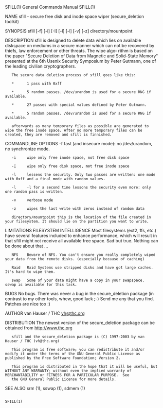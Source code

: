 SFILL(1)                                                                            General Commands Manual                                                                            SFILL(1)

NAME
       sfill - secure free disk and inode space wiper (secure_deletion toolkit)

SYNOPSIS
       sfill [-f] [-i] [-I] [-l] [-l] [-v] [-z] directory/mountpoint

DESCRIPTION
       sfill is designed to delete data which lies on available diskspace on mediums in a secure manner which can not be recovered by thiefs, law enforcement or other threats.  The wipe algo‐
       rithm is based on the paper "Secure Deletion of Data from Magnetic and Solid-State Memory" presented at the 6th Usenix Security Symposium by Peter Gutmann, one of the leading  civilian
       cryptographers.

       The secure data deletion process of sfill goes like this:

       *      1 pass with 0xff

       *      5 random passes. /dev/urandom is used for a secure RNG if available.

       *      27 passes with special values defined by Peter Gutmann.

       *      5 random passes. /dev/urandom is used for a secure RNG if available.

       afterwards as many temporary files as possible are generated to wipe the free inode space. After no more temporary files can be created, they are removed and sfill is finnished.

COMMANDLINE OPTIONS
       -f     fast (and insecure mode): no /dev/urandom, no synchronize mode.

       -i     wipe only free inode space, not free disk space

       -I     wipe only free disk space, not free inode space

       -l     lessens the security. Only two passes are written: one mode with 0xff and a final mode with random values.

       -l     -l for a second time lessons the security even more: only one random pass is written.

       -v     verbose mode

       -z     wipes the last write with zeros instead of random data

       directory/mountpoint this is the location of the file created in your filesystem. It should lie on the partition you want to write.

LIMITATIONS
       FILESYSTEM INTELLIGENCE
              Most  filesystems  (ext2,  ffs,  etc.) have several features included to enhance performance, which will result in that sfill might not receive all available free space. Sad but
              true. Nothing can be done about that ...

       NFS    Beware of NFS. You can't ensure you really completely wiped your data from the remote disks. (especially because of caching)

       Raid   Raid Systems use stripped disks and have got large caches. It's hard to wipe them.

       swap   Some of your data might have a copy in your swapspace.  sswap is available for this task.

BUGS
       No bugs. There was never a bug in the secure_deletion package (in contrast to my other tools, whew, good luck ;-) Send me any that you find.  Patches are nice too :)

AUTHOR
       van Hauser / THC <vh@thc.org>

DISTRIBUTION
       The newest version of the secure_deletion package can be obtained from http://www.thc.org

       sfill and the secure_deletion package is (C) 1997-2003 by van Hauser / THC (vh@thc.org)

       This program is free software; you can redistribute it and/or modify it under the terms of the GNU General Public License as published by the Free Software Foundation; Version 2.

       This program is distributed in the hope that it will be useful, but WITHOUT ANY WARRANTY; without even the implied warranty of MERCHANTABILITY or FITNESS FOR A PARTICULAR PURPOSE.  See
       the GNU General Public License for more details.

SEE ALSO
       srm (1), sswap (1), sdmem (1)

                                                                                                                                                                                       SFILL(1)
